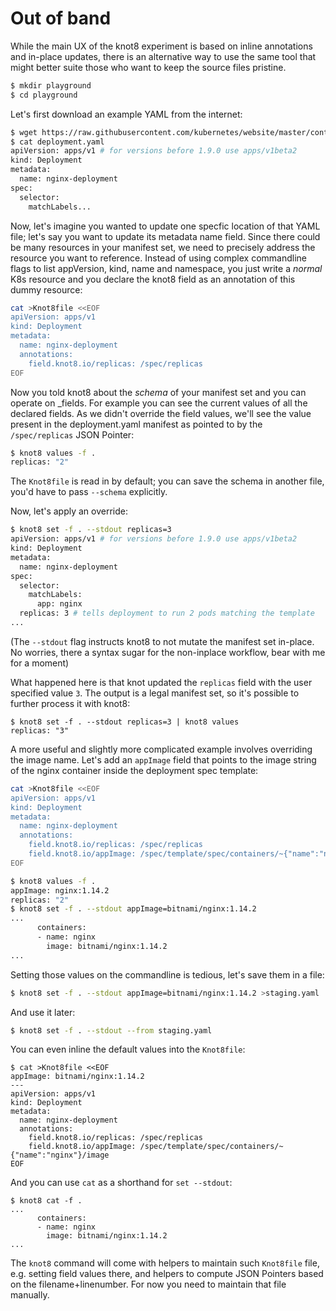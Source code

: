 # Out of band

While the main UX of the knot8 experiment is based on inline annotations and in-place updates,
there is an alternative way to use the same tool that might better suite those who want to
keep the source files pristine.

```bash
$ mkdir playground
$ cd playground
```

Let's first download an example YAML from the internet:

```bash
$ wget https://raw.githubusercontent.com/kubernetes/website/master/content/en/examples/application/deployment.yaml
$ cat deployment.yaml
apiVersion: apps/v1 # for versions before 1.9.0 use apps/v1beta2
kind: Deployment
metadata:
  name: nginx-deployment
spec:
  selector:
    matchLabels...
```

Now, let's imagine you wanted to update one specfic location of that YAML file; let's say you want to update
its metadata name field. Since there could be many resources in your manifest set, we need to precisely address
the resource you want to reference. Instead of using complex commandline flags to list appVersion, kind, name and
namespace, you just write a _normal_ K8s resource and you declare the knot8 field as an annotation of this dummy resource:

```bash
cat >Knot8file <<EOF
apiVersion: apps/v1
kind: Deployment
metadata:
  name: nginx-deployment
  annotations:
    field.knot8.io/replicas: /spec/replicas
EOF
```

Now you told knot8 about the _schema_ of your manifest set and you can operate on _fields.
For example you can see the current values of all the declared fields. As we didn't override the field values,
we'll see the value present in the deployment.yaml manifest as pointed to by the `/spec/replicas` JSON Pointer:


```bash
$ knot8 values -f .
replicas: "2"
```

The `Knot8file` is read in by default; you can save the schema in another file, you'd have to pass `--schema` explicitly.

Now, let's apply an override:

```bash
$ knot8 set -f . --stdout replicas=3
apiVersion: apps/v1 # for versions before 1.9.0 use apps/v1beta2
kind: Deployment
metadata:
  name: nginx-deployment
spec:
  selector:
    matchLabels:
      app: nginx
  replicas: 3 # tells deployment to run 2 pods matching the template
...
```

(The `--stdout` flag instructs knot8 to not mutate the manifest set in-place. No worries, there a syntax sugar for the non-inplace workflow, bear with me for a moment)

What happened here is that knot updated the `replicas` field with the user specified value `3`.
The output is a legal manifest set, so it's possible to further process it with knot8:

```
$ knot8 set -f . --stdout replicas=3 | knot8 values
replicas: "3"
```

A more useful and slightly more complicated example involves overriding the image name. Let's add an `appImage`
field that points to the image string of the nginx container inside the deployment spec template:

```bash
cat >Knot8file <<EOF
apiVersion: apps/v1
kind: Deployment
metadata:
  name: nginx-deployment
  annotations:
    field.knot8.io/replicas: /spec/replicas
    field.knot8.io/appImage: /spec/template/spec/containers/~{"name":"nginx"}/image
EOF
```

```bash
$ knot8 values -f .
appImage: nginx:1.14.2
replicas: "2"
$ knot8 set -f . --stdout appImage=bitnami/nginx:1.14.2
...
      containers:
      - name: nginx
        image: bitnami/nginx:1.14.2
...
```

Setting those values on the commandline is tedious, let's save them in a file:

```bash
$ knot8 set -f . --stdout appImage=bitnami/nginx:1.14.2 >staging.yaml
```

And use it later:

```bash
$ knot8 set -f . --stdout --from staging.yaml
```

You can even inline the default values into the `Knot8file`:

```
$ cat >Knot8file <<EOF
appImage: bitnami/nginx:1.14.2
---
apiVersion: apps/v1
kind: Deployment
metadata:
  name: nginx-deployment
  annotations:
    field.knot8.io/replicas: /spec/replicas
    field.knot8.io/appImage: /spec/template/spec/containers/~{"name":"nginx"}/image
EOF
```

And you can use `cat` as a shorthand for `set --stdout`:

```
$ knot8 cat -f .
...
      containers:
      - name: nginx
        image: bitnami/nginx:1.14.2
...
```

The `knot8` command will come with helpers to maintain such `Knot8file` file, e.g. setting field values there,
and helpers to compute JSON Pointers based on the filename+linenumber.
For now you need to maintain that file manually.

